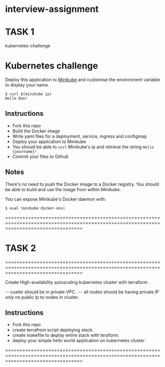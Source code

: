 # interview-assignment

# TASK 1

kubernetes-challenge

# Kubernetes challenge

Deploy this application to [Minikube](https://github.com/kubernetes/minikube) and customise the environment variable to display your name.

```
$ curl $(minikube ip)
Hello Dan!
```

## Instructions

- Fork this repo
- Build the Docker image
- Write yaml files for a deployment, service, ingress and configmap
- Deploy your application to Minikube
- You should be able to `curl` Minikube's ip and retrieve the string `Hello {yourname}!`
- Commit your files to Github

## Notes

There's no need to push the Docker image to a Docker registry. You should be able to build and use the image from within Minikube.

You can expose Minikube's Docker daemon with:

```shell
$ eval (minkube docker-env)
```

=======================================================================================================================================

# TASK 2
=======================================================================================================================================

Create High-availability autoscaling kubernetes cluster with terraform .

-- custer should be in private VPC .
-- all nodes should be having private IP only no public Ip to nodes in cluster.

## Instructions
- Fork this repo
- create terrafrom script deploying stack.
- create makefile to deploy entire stack with teraform.
- deploy your simple hello world application on kubernetes cluster.


=======================================================================================================================================
